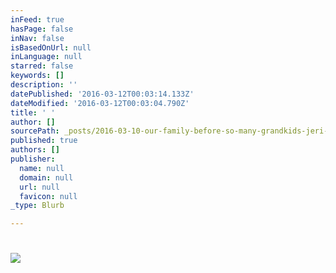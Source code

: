 ```yaml
---
inFeed: true
hasPage: false
inNav: false
isBasedOnUrl: null
inLanguage: null
starred: false
keywords: []
description: ''
datePublished: '2016-03-12T00:03:14.133Z'
dateModified: '2016-03-12T00:03:04.790Z'
title: ' '
author: []
sourcePath: _posts/2016-03-10-our-family-before-so-many-grandkids-jeri-and-mike-sullivan.md
published: true
authors: []
publisher:
  name: null
  domain: null
  url: null
  favicon: null
_type: Blurb

---
```

# ![](https://the-grid-user-content.s3-us-west-2.amazonaws.com/09499b4d-16a5-48e9-a888-cc78e294d5bf.png)